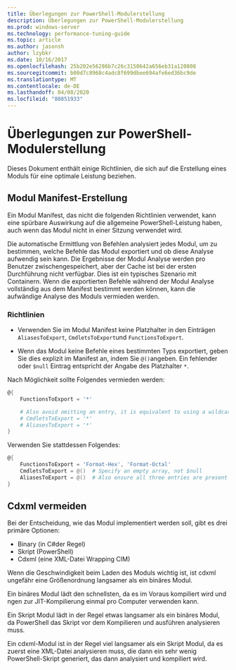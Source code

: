 ```yaml
---
title: Überlegungen zur PowerShell-Modulerstellung
description: Überlegungen zur PowerShell-Modulerstellung
ms.prod: windows-server
ms.technology: performance-tuning-guide
ms.topic: article
ms.author: jasonsh
author: lzybkr
ms.date: 10/16/2017
ms.openlocfilehash: 25b202e56286b7c26c3150642a656eb31a120808
ms.sourcegitcommit: b00d7c8968c4adc8f699dbee694afe6ed36bc9de
ms.translationtype: MT
ms.contentlocale: de-DE
ms.lasthandoff: 04/08/2020
ms.locfileid: "80851933"
---
```

# <a name="powershell-module-authoring-considerations"></a>Überlegungen zur PowerShell-Modulerstellung

Dieses Dokument enthält einige Richtlinien, die sich auf die Erstellung eines Moduls für eine optimale Leistung beziehen.

## <a name="module-manifest-authoring"></a>Modul Manifest-Erstellung

Ein Modul Manifest, das nicht die folgenden Richtlinien verwendet, kann eine spürbare Auswirkung auf die allgemeine PowerShell-Leistung haben, auch wenn das Modul nicht in einer Sitzung verwendet wird.

Die automatische Ermittlung von Befehlen analysiert jedes Modul, um zu bestimmen, welche Befehle das Modul exportiert und ob diese Analyse aufwendig sein kann.
Die Ergebnisse der Modul Analyse werden pro Benutzer zwischengespeichert, aber der Cache ist bei der ersten Durchführung nicht verfügbar. Dies ist ein typisches Szenario mit Containern.
Wenn die exportierten Befehle während der Modul Analyse vollständig aus dem Manifest bestimmt werden können, kann die aufwändige Analyse des Moduls vermieden werden.

### <a name="guidelines"></a>Richtlinien

* Verwenden Sie im Modul Manifest keine Platzhalter in den Einträgen `AliasesToExport`, `CmdletsToExport`und `FunctionsToExport`.

* Wenn das Modul keine Befehle eines bestimmten Typs exportiert, geben Sie dies explizit im Manifest an, indem Sie `@()`angeben.
Ein fehlender oder `$null` Eintrag entspricht der Angabe des Platzhalter `*`.

Nach Möglichkeit sollte Folgendes vermieden werden:

```PowerShell
@{
    FunctionsToExport = '*'

    # Also avoid omitting an entry, it is equivalent to using a wildcard
    # CmdletsToExport = '*'
    # AliasesToExport = '*'
}
```

Verwenden Sie stattdessen Folgendes:

```PowerShell
@{
    FunctionsToExport = 'Format-Hex', 'Format-Octal'
    CmdletsToExport = @()  # Specify an empty array, not $null
    AliasesToExport = @()  # Also ensure all three entries are present
}
```

## <a name="avoid-cdxml"></a>Cdxml vermeiden

Bei der Entscheidung, wie das Modul implementiert werden soll, gibt es drei primäre Optionen:

* Binary (in C#der Regel)
* Skript (PowerShell)
* Cdxml (eine XML-Datei Wrapping CIM)

Wenn die Geschwindigkeit beim Laden des Moduls wichtig ist, ist cdxml ungefähr eine Größenordnung langsamer als ein binäres Modul.

Ein binäres Modul lädt den schnellsten, da es im Voraus kompiliert wird und ngen zur JIT-Kompilierung einmal pro Computer verwenden kann.

Ein Skript Modul lädt in der Regel etwas langsamer als ein binäres Modul, da PowerShell das Skript vor dem Kompilieren und ausführen analysieren muss.

Ein cdxml-Modul ist in der Regel viel langsamer als ein Skript Modul, da es zuerst eine XML-Datei analysieren muss, die dann ein sehr wenig PowerShell-Skript generiert, das dann analysiert und kompiliert wird.

